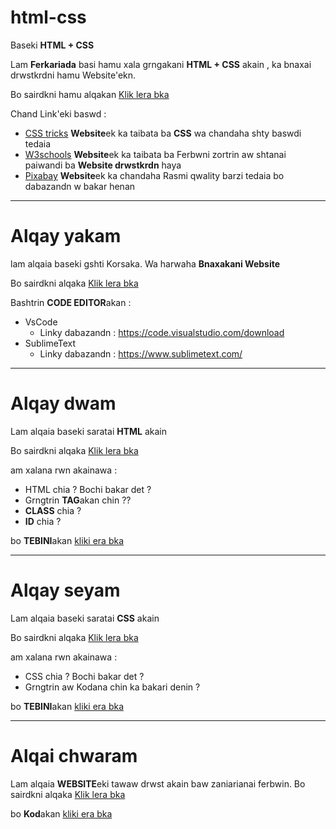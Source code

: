 # html-css

Baseki **HTML + CSS**

Lam **Ferkariada** basi hamu xala grngakani **HTML + CSS** akain , ka bnaxai drwstkrdni hamu Website'ekn.

Bo sairdkni hamu alqakan [Klik lera bka](https://youtube.com/playlist?list=PLDPXog3mqHRYJM4hAk9JV3yqxmJfeLC0Y)


Chand Link'eki baswd :

* [CSS tricks](https://css-tricks.com/) 
  **Website**ek ka taibata ba **CSS** wa chandaha shty baswdi tedaia
* [W3schools](https://www.w3schools.com/)
  **Website**ek ka taibata ba Ferbwni zortrin aw shtanai paiwandi ba **Website drwstkrdn** haya
* [Pixabay](https://pixabay.com/)
  **Website**ek ka chandaha Rasmi qwality barzi tedaia bo dabazandn w bakar henan

-----------------------------------------------

# Alqay yakam

lam alqaia baseki gshti Korsaka. Wa harwaha **Bnaxakani Website**

Bo sairdkni alqaka [Klik lera bka](https://youtu.be/j2INDMN1-uw)


Bashtrin **CODE EDITOR**akan :

* VsCode
  * Linky dabazandn : https://code.visualstudio.com/download
* SublimeText
  * Linky dabazandn : https://www.sublimetext.com/

----------------------------------------------------------
# Alqay dwam

Lam alqaia baseki saratai **HTML** akain

Bo sairdkni alqaka [Klik lera bka](https://youtu.be/Ud1fnXbtgNI)


am xalana rwn akainawa :

* HTML chia ? Bochi bakar det ?
* Grngtrin **TAG**akan chin ??
* **CLASS** chia ?
* **ID** chia ?

bo **TEBINI**akan [kliki era bka](https://github.com/k97-Media/html-css/blob/main/lesson2.md)

----------------------------------------

# Alqay seyam

Lam alqaia baseki saratai **CSS** akain

Bo sairdkni alqaka [Klik lera bka](https://youtu.be/UwxNk5jzk1c)

am xalana rwn akainawa :

* CSS chia ? Bochi bakar det ?
* Grngtrin aw Kodana chin ka bakari denin ?

bo **TEBINI**akan [kliki era bka](https://github.com/k97-Media/html-css/blob/main/lesson3.md)

----------------------------------------------

# Alqai chwaram

Lam alqaia **WEBSITE**eki tawaw drwst akain baw zaniarianai ferbwin.
Bo sairdkni alqaka [Klik lera bka](https://youtu.be/UhCcO0cJBUY)

bo **Kod**akan [kliki era bka](https://github.com/k97-Media/html-css/tree/website)
